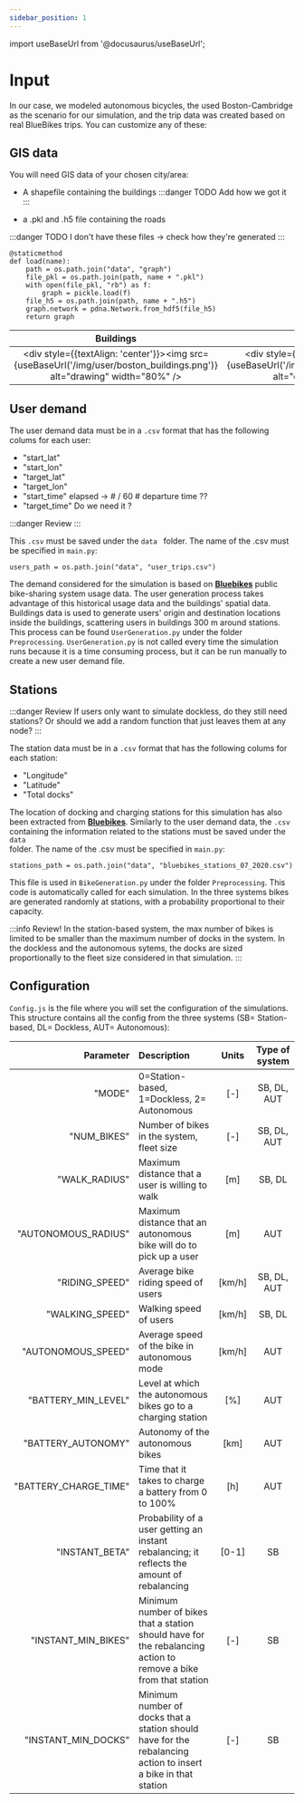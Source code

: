 ```yaml
---
sidebar_position: 1
---
```

import useBaseUrl from '@docusaurus/useBaseUrl';

# Input

In our case, we modeled autonomous bicycles, the used Boston-Cambridge as the scenario for our simulation, and the trip data was created based on real BlueBikes trips. You can customize any of these:

## GIS data

You will need GIS data of your chosen city/area: 
* A shapefile containing the buildings 
:::danger TODO
Add how we got it
:::
 
* a .pkl and .h5 file containing the roads

:::danger TODO
I don't have these files -> check how they're generated
:::

```shell
@staticmethod
def load(name):
    path = os.path.join("data", "graph")
    file_pkl = os.path.join(path, name + ".pkl")
    with open(file_pkl, "rb") as f:
        graph = pickle.load(f)
    file_h5 = os.path.join(path, name + ".h5")
    graph.network = pdna.Network.from_hdf5(file_h5)
    return graph
```

Buildings            |   Road network
:-------------------------:|:-------------------------:
|<div style={{textAlign: 'center'}}><img src={useBaseUrl('/img/user/boston_buildings.png')} alt="drawing" width="80%" /> </div> | <div style={{textAlign: 'center'}}> <img src={useBaseUrl('/img/user/boston_road_network.png')} alt="drawing" width="80%" /> </div>|


## User demand

The user demand data must be in a <code>.csv</code> format that has the following colums for each user: 

* "start_lat"
* "start_lon"
* "target_lat"
* "target_lon" 
* "start_time" elapsed -> # / 60  # departure time ??
* "target_time" Do we need it ? 

:::danger Review
:::

This <code>.csv</code>  must be saved under the <code>data </code> folder. The name of the .csv must be specified in <code>main.py</code>:

```
users_path = os.path.join("data", "user_trips.csv")
```

The demand considered for the simulation is based on **[Bluebikes](https://www.bluebikes.com/system-data)**  public bike-sharing system usage data. The user generation process takes advantage of this historical usage data and the buildings' spatial data. Buildings data is used to generate users' origin and destination locations inside the buildings, scattering users in buildings 300 m around stations. This process can be found <code>UserGeneration.py</code> under the folder <code>Preprocessing</code>. <code>UserGeneration.py</code> is not called every time the simulation runs because it is a time consuming process, but it can be run manually to create a new user demand file.

## Stations
:::danger Review
If users only want to simulate dockless, do they still need stations? Or should we add a random function that just leaves them at any node?
:::

The station data must be in a <code>.csv</code> format that has the following colums for each station:

* "Longitude"
* "Latitude"
* "Total docks"


The location of docking and charging stations for this simulation has also been extracted from **[Bluebikes](https://www.bluebikes.com/system-data)**. Similarly to the user demand data, the <code>.csv</code> containing the information related to the stations must be saved under the <code>data </code> folder. The name of the .csv must be specified in <code>main.py</code>:

```
stations_path = os.path.join("data", "bluebikes_stations_07_2020.csv")
```
This file is used in <code>BikeGeneration.py</code> under the folder <code>Preprocessing</code>. This code is automatically called for each simulation. In the three systems bikes are generated randomly at stations, with a probability proportional to their capacity.

:::info Review!
In the station-based system, the max number of bikes is limited to be smaller than the maximum number of docks in the system. In the dockless and the autonomous sytems, the docks are sized proportionally to the fleet size considered in that simulation.
:::




## Configuration

<code>Config.js</code> is the file where you will set the configuration of the simulations. This structure contains all the config from the three systems (SB= Station-based, DL= Dockless, AUT= Autonomous): 

| Parameter        |      Description     |   Units | Type of system |
| -------------: | :----------- | :-----: | :-----: |
| "MODE" | 0=Station-based, 1=Dockless, 2= Autonomous | [-] | SB, DL, AUT |
| "NUM_BIKES" | Number of bikes in the system, fleet size | [-] | SB, DL, AUT |
| "WALK_RADIUS" | Maximum distance that a user is willing to walk | [m] | SB, DL |
| "AUTONOMOUS_RADIUS" | Maximum distance that an autonomous bike will do to pick up a user | [m] | AUT |
| "RIDING_SPEED" | Average bike riding speed of users | [km/h] | SB, DL, AUT |
| "WALKING_SPEED" | Walking speed of users | [km/h] | SB, DL |
| "AUTONOMOUS_SPEED" | Average speed of the bike in autonomous mode | [km/h] | AUT |
| "BATTERY_MIN_LEVEL" | Level at which the autonomous bikes go to a charging station | [%] | AUT |
| "BATTERY_AUTONOMY" | Autonomy of the autonomous bikes | [km] | AUT |
| "BATTERY_CHARGE_TIME" | Time that it takes to charge a battery from 0 to 100% | [h] | AUT |
| "INSTANT_BETA" | Probability of a user getting an instant rebalancing; it reflects the amount of rebalancing | [0-1] | SB |
| "INSTANT_MIN_BIKES" | Minimum number of bikes that a station should have for the rebalancing action to remove a bike from that station | [-] | SB |
| "INSTANT_MIN_DOCKS" | Minimum number of docks that a station should have for the rebalancing action to insert a bike in that station | [-] | SB |





